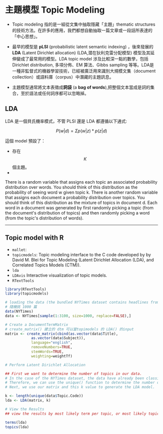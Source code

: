 # 主題模型 Topic Modeling



* Topic modeling 指的是一組從文集中抽取隱藏「主題」thematic structures 的技術方法。在許多的應用，我們都想自動抽取一篇文章或一段話所表達的「中心思想」。

* 最早的模型是 **pLSI** (probabilistic latent semantic indexing) ，後來發展的 **LDA** (Latent Dirichlet allocation) (LDA,潜在狄利克雷分配模型) 模型及其延伸變成了最常用的模型。LDA topic model 涉及比較深一點的數學，包括 Dirichlet distribution, 多項分佈、EM 算法、Gibbs sampling 等等。LDA是一種非監督式的機器學習技術，已經被廣泛用來識別大規模文集（document collection）或語料庫（corpus）中潛藏的主題訊息。

* 主題模型通常將文本表徵成**詞袋** (a **bag of words**),把整個文本當成是詞的集合，至於語法或任何詞序都可以忽略掉。

## LDA

LDA 是一個貝氏機率模式，不管 PLSI 還是 LDA 都遵循以下通式:


$$ 
P(w|d) = \Sigma p(w|z) * p(z|d) 
$$

這個 model 預設了：
- 存在 $$K$$ 個主題。
- 

There is a random variable that assigns each topic an associated probability distribution over words. You should think of this distribution as the probability of seeing word w given topic k.
There is another random variable that assigns each document a probability distribution over topics. You should think of this distribution as the mixture of topics in document d.
Each word in a document was generated by first randomly picking a topic (from the document's distribution of topics) and then randomly picking a word (from the topic's distribution of words).





----
## Topic model with R


- `mallet`:
- `topicmodels`: Topic modeling interface to the C code developed by by David M. Blei for Topic Modeling (Latent Dirichlet Allocation (LDA), and Correlated Topics Models (CTM)).
- `lda`
- `LDAvis` Interactive visualization of topic models.
- `RTextTools`


```r
library(RTextTools)
library(topicmodels)

# loading the data (the bundled NYTimes dataset contains headlines from front-page NYTimes articles)
# 隨機挑 1000 篇
data(NYTimes)
data <- NYTimes[sample(1:3100, size=1000, replace=FALSE),]

# Create a DocumentTermMatrix
# create_matrix() 建立的 dtm 可以當topimodels 的 LDA() 的input
matrix <- create_matrix(cbind(as.vector(data$Title),
            as.vector(data$Subject)), 
            language="english", 
            removeNumbers=TRUE, 
            stemWords=TRUE, 
            weighting=weightTf)

# Perform Latent Dirichlet Allocation

## First we want to determine the number of topics in our data. 
# In the case of the NYTimes dataset, the data have already been classified as a training set for supervised learning algorithms. 
# Therefore, we can use the unique() function to determine the number of unique topic categories (k) in our data.
# Next, we use our matrix and this k value to generate the LDA model.

k <- length(unique(data$Topic.Code))
lda <- LDA(matrix, k)

# View the Results
## view the results by most likely term per topic, or most likely topic per document.

terms(lda)
topics(lda)
```



